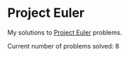 # Project Euler
My solutions to [Project Euler](https://projecteuler.net/) problems.

Current number of problems solved: 8
